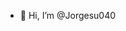 - 👋 Hi, I’m @Jorgesu040
<!---
Jorgesu040/Jorgesu040 is a ✨ special ✨ repository because its `README.md` (this file) appears on your GitHub profile.
You can click the Preview link to take a look at your changes.
--->
